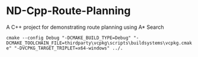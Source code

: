 # ND-Cpp-Route-Planning
A C++ project for demonstrating route planning using A* Search


`cmake --config Debug "-DCMAKE_BUILD_TYPE=Debug" "-DCMAKE_TOOLCHAIN_FILE=thirdparty\vcpkg\scripts\buildsystems\vcpkg.cmake" "-DVCPKG_TARGET_TRIPLET=x64-windows" ../.`
